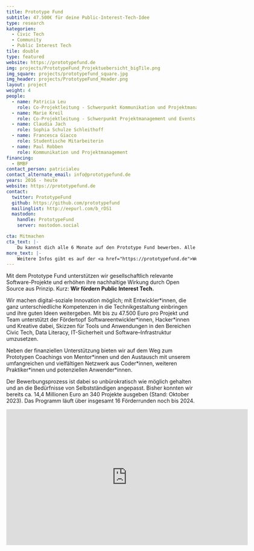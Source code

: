 ```yaml
---
title: Prototype Fund
subtitle: 47.500€ für deine Public-Interest-Tech-Idee
type: research
kategorien:
  - Civic Tech
  - Community
  - Public Interest Tech
tile: double
type: featured
website: https://prototypefund.de
img: projects/PrototypeFund_Projektuebersicht_bigTile.png
img_square: projects/prototypefund_square.jpg
img_header: projects/PrototypeFund_Header.png
layout: project
weight: 4
people:
  - name: Patricia Leu
    role: Co-Projektleitung - Schwerpunkt Kommunikation und Projektmanagement
  - name: Marie Kreil
    role: Co-Projektleitung - Schwerpunkt Projektmanagement und Events
  - name: Claudia Jach
    role: Sophia Schulze Schleithoff
  - name: Francesca Giacco
    role: Studentische Mitarbeiterin
  - name: Paul Robben
    role: Kommunikation und Projektmanagement
financing:
  - BMBF
contact_person: patricialeu
contact_alternate_email: info@prototypefund.de
years: 2016 - heute
website: https://prototypefund.de
contact:
  twitter: PrototypeFund
  github: https://github.com/prototypefund
  mailinglist: http://eepurl.com/b_rDS1
  mastodon:
    handle: PrototypeFund
    server: mastodon.social

cta: Mitmachen
cta_text: |-
    Du kannst dich alle 6 Monate auf den Prototype Fund bewerben. Alle Infos hierzu findest du <a href="https://prototypefund.de/faq/">hier</a>.
more_text: |-
    Weitere Infos gibt es auf der <a href="https://prototypefund.de">Website</a> des Prototype Fund.
---
```

Mit dem Prototype Fund unterstützen wir gesellschaftlich relevante Software-Projekte und erhöhen ihre nachhaltige Wirkung durch Open Source aus Prinzip. Kurz: __Wir fördern Public Interest Tech.__

Wir machen digital-soziale Innovation möglich; mit Entwickler\*innen, die ganz unterschiedliche Kompetenzen in die Technikgestaltung einbringen und ihre guten Ideen weitergeben.
Mit bis zu 47.500 Euro pro Projekt und Team unterstützt der Fördertopf Softwareentwickler\*innen, Hacker\*innen und Kreative dabei, Skizzen für Tools und Anwendungen in den Bereichen Civic Tech, Data Literacy, IT-Sicherheit und Software–Infrastruktur umzusetzen.

Neben der finanziellen Unterstützung bieten wir auf dem Weg zum Prototypen Coachings von Mentor\*innen und den Austausch mit unserem umfangreichen und vielfältigen Netzwerk aus Coder\*innen, weiteren Praktiker\*innen und potenziellen Anwender\*innen.

Der Bewerbungsprozess ist dabei so unbürokratisch wie möglich gehalten und an die Bedürfnisse von Selbstständigen angepasst. Bisher konnten wir bereits ca. 14,4 Millionen Euro an 340 Projekte ausgeben (Stand: Oktober 2023). Das Programm läuft über insgesamt 16 Förderrunden noch bis 2024.

<iframe width="640" height="360" src="https://www.youtube-nocookie.com/embed/MOGdX7ipcu8" frameborder="0" allow="accelerometer; autoplay; encrypted-media; gyroscope; picture-in-picture" allowfullscreen></iframe>
